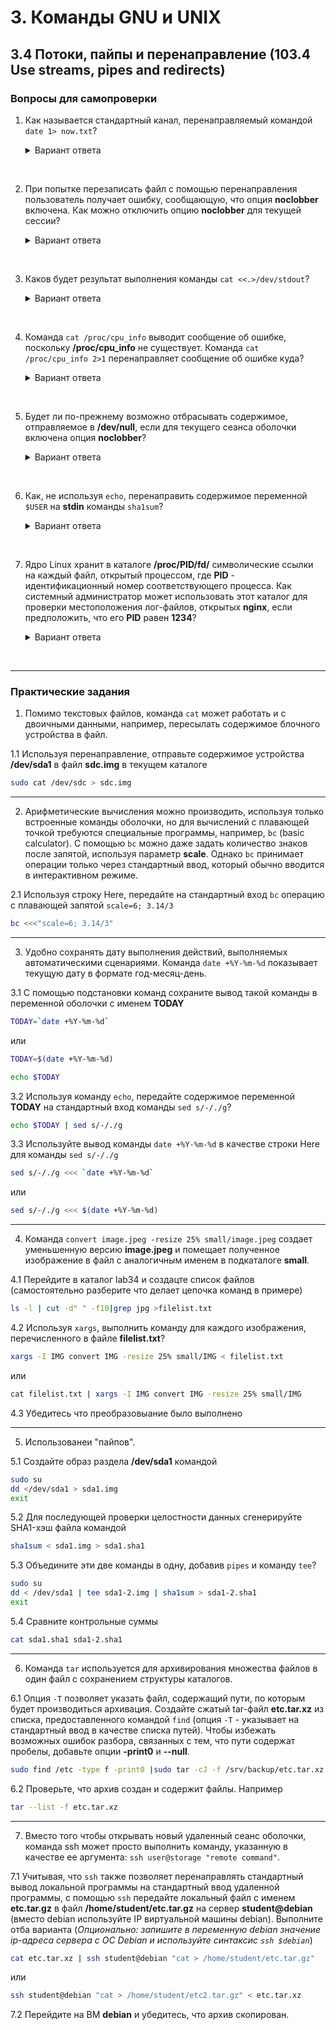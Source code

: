 # 3. Команды GNU и UNIX

## 3.4 Потоки, пайпы и перенаправление (103.4 Use streams, pipes and redirects)

### Вопросы для самопроверки


1. Как называется стандартный канал, перенаправляемый командой `date 1> now.txt`?
    <details>
    <summary>Вариант ответа</summary>

    Стандартный вывод или **stdout**
    
    </details>
<br> 


2. При попытке перезаписать файл с помощью перенаправления пользователь получает ошибку, сообщающую, что опция **noclobber** включена. Как можно отключить опцию **noclobber** для текущей сессии?
    <details>
    <summary>Вариант ответа</summary>

    `set +C` или `set +o noclobber
    
    </details>
<br> 


3. Каков будет результат выполнения команды `cat <<.>/dev/stdout`?
    <details>
    <summary>Вариант ответа</summary>

    Bash перейдет в режим ввода Heredoc и выйдет из него, когда в строке появится точка. Набранный текст будет перенаправлен в **stdout** (выведен на экран).
    
    </details>
<br> 


4. Команда `cat /proc/cpu_info` выводит сообщение об ошибке, поскольку **/proc/cpu_info** не существует. Команда `cat /proc/cpu_info 2>1` перенаправляет сообщение об ошибке куда?
    <details>
    <summary>Вариант ответа</summary>

    К файлу с именем **1** в текущем каталоге.
    
    </details>
<br>    


5. Будет ли по-прежнему возможно отбрасывать содержимое, отправляемое в **/dev/null**, если для текущего сеанса оболочки включена опция **noclobber**?
    <details>
    <summary>Вариант ответа</summary>

    Да. **/dev/null** - это специальный файл, на который не действует **noclobber**.
    
    </details>
<br> 


6. Как, не используя `echo`, перенаправить содержимое переменной `$USER` на **stdin** команды `sha1sum`?
    <details>
    <summary>Вариант ответа</summary>

    ```sh
    $ sha1sum <<<$USER
    ```
    
    </details>
<br> 


7. Ядро Linux хранит в каталоге **/proc/PID/fd/** символические ссылки на каждый файл, открытый процессом, где **PID** - идентификационный номер соответствующего процесса. Как системный администратор может использовать этот каталог для проверки местоположения лог-файлов, открытых **nginx**, если предположить, что его **PID** равен **1234**?
    <details>
    <summary>Вариант ответа</summary>

    Выполнив команду 
    ```sh
    ls -l /proc/1234/fd
    ```
    вы увидите цели каждой символической ссылки в каталоге.
    
    </details>
<br> 







---
### Практические задания

1. Помимо текстовых файлов, команда `cat` может работать и с двоичными данными, например, пересылать содержимое блочного устройства в файл. 

1.1 Используя перенаправление, отправьте содержимое устройства **/dev/sda1** в файл **sdc.img** в текущем каталоге
```sh
sudo cat /dev/sdc > sdc.img
```

---
2. Арифметические вычисления можно производить, используя только встроенные команды оболочки, но для вычислений с плавающей точкой требуются специальные программы, например, `bc` (basic calculator). С помощью `bc` можно даже задать количество знаков после запятой, используя параметр **scale**. Однако `bc` принимает операции только через стандартный ввод, который обычно вводится в интерактивном режиме. 

2.1 Используя строку Here, передайте на стандартный вход `bc` операцию с плавающей запятой `scale=6; 3.14/3`
```sh
bc <<<"scale=6; 3.14/3"
```

---
3.  Удобно сохранять дату выполнения действий, выполняемых автоматическими сценариями. Команда `date +%Y-%m-%d` показывает текущую дату в формате год-месяц-день. 

3.1 C помощью подстановки команд сохраните вывод такой команды в переменной оболочки с именем **TODAY**
```sh
TODAY=`date +%Y-%m-%d`
```

или
```sh
TODAY=$(date +%Y-%m-%d)
```
```sh
echo $TODAY
```

3.2 Используя команду `echo`, передайте содержимое переменной **TODAY** на стандартный вход команды `sed s/-/./g`?
```sh
echo $TODAY | sed s/-/./g
```

3.3  Используйте вывод команды `date +%Y-%m-%d` в качестве строки Here для команды `sed s/-/./g`
```sh
sed s/-/./g <<< `date +%Y-%m-%d`
```
или
```sh
sed s/-/./g <<< $(date +%Y-%m-%d)
```

---
4.  Команда `convert image.jpeg -resize 25% small/image.jpeg` создает уменьшенную версию **image.jpeg** и помещает полученное изображение в файл с аналогичным именем в подкаталоге **small**. 

4.1 Перейдите в каталог lab34 и создацте список файлов (самостоятельно разберите что делает цепочка команд в примере)
```sh
ls -l | cut -d" " -f10|grep jpg >filelist.txt
```

4.2 Используя `xargs`, выполнить команду для каждого изображения, перечисленного в файле **filelist.txt**?
```sh
xargs -I IMG convert IMG -resize 25% small/IMG < filelist.txt
```
или
```sh
сat filelist.txt | xargs -I IMG convert IMG -resize 25% small/IMG
```
4.3 Убедитесь что преобразовыание было выполнено

---
5. Использованеи "пайпов".
   
5.1  Создайте образ раздела **/dev/sda1** командой 
```sh
sudo su
dd </dev/sda1 > sda1.img
exit
``` 

5.2 Для последующей проверки целостности данных сгенерируйте SHA1-хэш файла командой 

```sh
sha1sum < sda1.img > sda1.sha1
```

5.3 Объедините эти две команды в одну, добавив `pipes` и команду `tee`?
```sh
sudo su
dd < /dev/sda1 | tee sda1-2.img | sha1sum > sda1-2.sha1
exit
```
5.4  Сравните контрольные суммы
```sh
cat sda1.sha1 sda1-2.sha1
```

---
6.  Команда `tar` используется для архивирования множества файлов в один файл с сохранением структуры каталогов.

6.1 Опция `-T` позволяет указать файл, содержащий пути, по которым будет производиться архивация. Создайте сжатый tar-файл **etc.tar.xz** из списка, предоставленного командой `find` (опция `-T` - указывает на стандартный ввод в качестве списка путей). Чтобы избежать возможных ошибок разбора, связанных с тем, что пути содержат пробелы, добавьте опции **-print0** и **--null**.

```sh
sudo find /etc -type f -print0 |sudo tar -cJ -f /srv/backup/etc.tar.xz --null -T -
```

6.2 Проверьте, что архив создан и содержит файлы. Например
```sh
tar --list -f etc.tar.xz
```

---
7. Вместо того чтобы открывать новый удаленный сеанс оболочки, команда ssh может просто выполнить команду, указанную в качестве ее аргумента: `ssh user@storage "remote command"`. 

7.1 Учитывая, что `ssh` также позволяет перенаправлять стандартный вывод локальной программы на стандартный ввод удаленной программы, с помощью `ssh` передайте локальный файл с именем **etc.tar.gz** в файл **/home/student/etc.tar.gz** на сервер **student@debian** (вместо debian используйте IP виртуальной машины debian). 
Выполните отба варианта (*Опционально: запишите в переменную debian значение ip-адреса сервера с ОС Debian и используйте синтаксис `ssh $debian`*)
```sh
cat etc.tar.xz | ssh student@debian "cat > /home/student/etc.tar.gz"
```
или
```sh
ssh student@debian "cat > /home/student/etc2.tar.gz" < etc.tar.xz
```
7.2 Перейдите на ВМ **debian** и убедитесь, что архив скопирован.
